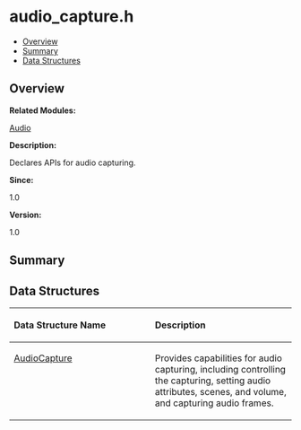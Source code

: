 # audio\_capture.h<a name="ZH-CN_TOPIC_0000001054718087"></a>

-   [Overview](#section1091470536165626)
-   [Summary](#section1396271571165626)
-   [Data Structures](#nested-classes)

## **Overview**<a name="section1091470536165626"></a>

**Related Modules:**

[Audio](Audio.md)

**Description:**

Declares APIs for audio capturing. 

**Since:**

1.0

**Version:**

1.0

## **Summary**<a name="section1396271571165626"></a>

## Data Structures<a name="nested-classes"></a>

<a name="table1005399252165626"></a>
<table><thead align="left"><tr id="row1802511354165626"><th class="cellrowborder" valign="top" width="50%" id="mcps1.1.3.1.1"><p id="p1605402683165626"><a name="p1605402683165626"></a><a name="p1605402683165626"></a>Data Structure Name</p>
</th>
<th class="cellrowborder" valign="top" width="50%" id="mcps1.1.3.1.2"><p id="p555259417165626"><a name="p555259417165626"></a><a name="p555259417165626"></a>Description</p>
</th>
</tr>
</thead>
<tbody><tr id="row1010578110165626"><td class="cellrowborder" valign="top" width="50%" headers="mcps1.1.3.1.1 "><p id="p808469434165626"><a name="p808469434165626"></a><a name="p808469434165626"></a><a href="AudioCapture.md">AudioCapture</a></p>
</td>
<td class="cellrowborder" valign="top" width="50%" headers="mcps1.1.3.1.2 "><p id="p2131452281165626"><a name="p2131452281165626"></a><a name="p2131452281165626"></a>Provides capabilities for audio capturing, including controlling the capturing, setting audio attributes, scenes, and volume, and capturing audio frames. </p>
</td>
</tr>
</tbody>
</table>

